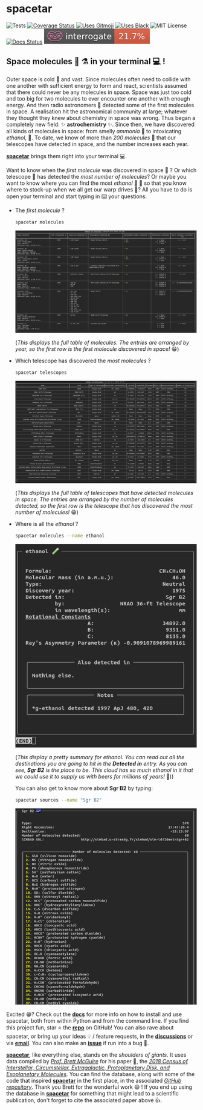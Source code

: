# spacetar

![Tests][tests]
[![Coverage Status][coveralls-badge]][coveralls]
[![Uses Gitmoji][gitmoji-badge]][gitmoji]
[![Uses Black][black-badge]][black]
![MIT License][license-badge]
[![Docs Status][docs-badge]][docs]
[![Docs Coverage][interrogate-badge]][interrogate]

## Space molecules 🧪 ⚗️ in your terminal 💻 !

Outer space is cold 🥶 and vast. Since molecules often need to collide with one another with sufficient energy to form and react, scientists assumed that there could never be any molecules in space. Space was just too cold and too big for two molecules to ever encounter one another with enough energy. And then radio astronomers 📡 detected some of the first molecules in space. A realisation hit the astronomical community at large; whatever they thought they knew about chemistry in space was wrong. Thus began a completely new field: ✨ **astrochemistry** ✨. Since then, we have discovered all kinds of molecules in space: from smelly *ammonia* 🤢 to intoxicating *ethanol*, 🍻. To date, we know of more than *200 molecules* 🤯 that our telescopes have detected in space, and the number increases each year.

[**spacetar**][repo] brings them right into your terminal 💻.

Want to know when the *first molecule* was discovered in space 🥇 ? Or which telescope 🔭 has detected the *most number of molecules*? Or maybe you want to know where you can find the most *ethanol* 🍻 🍷 so that you know where to stock-up when we all get our warp drives 👾? All you have to do is open your terminal and start typing in ⌨️ your questions:

* The *first molecule* ?

    ```bash
    spacetar molecules
    ```

    ![Molecules Table][molecules-table]

    (*This displays the full table of molecules. The entries are arranged by year, so the first row is the first molecule discovered in space!* 😁)

* Which telescope has discovered the *most molecules* ?

    ```bash
    spacetar telescopes
    ```

    ![Telescope Table][telescopes-table]

    (*This displays the full table of telescopes that have detected molecules in space. The entries are arranged by the number of molecules detected, so the first row is the telescope that has discovered the most number of molecules!* 😁)

* Where is all the *ethanol* ?

    ```bash
    spacetar molecules --name ethanol
    ```

    ![Ethanol Summary][ethanol]

    (*This display a pretty summary for ethanol. You can read out all the destinations you are going to hit in the **Detected in** entry. As you can see, **Sgr B2** is the place to be. This cloud has so much ethanol in it that we could use it to supply us with beers for millions of years!* 🍻))

    You can also get to know more about **Sgr B2** by typing:

    ```bash
    spacetar sources --name "Sgr B2"
    ```

    ![Sgr B2 Summary][Sgr-B2]

Excited 😁? Check out the [**docs**][docs] for more info on how to install and use spacetar, both from within Python and from the command line. If you find this project fun, star ⭐ the [**repo**][repo] on GitHub! You can also rave about spacetar, or bring up your ideas 💡 / feature requests, in the [**discussions**][discuss] or via [**email**][me-email]. You can also make an [**issue**][issues] if run into a bug 🐛.

[**spacetar**][repo], like everything else, stands on the *shoulders of giants*. It uses data compiled by [*Prof. Brett McGuire*][brett-github] for his paper 📝, the [*2018 Census of Interstellar, Circumstellar, Extragalactic, Protoplanetary Disk, and Exoplanetary Molecules*][census-paper]. You can find the database, along with some of the code that inspired [**spacetar**][repo] in the first place, in the associated [*GitHub repository*][census-repo]. Thank you Brett for the wonderful work 😄 ! If you end up using the database in [**spacetar**][repo] for something that might lead to a scientific publication, don't forget to cite the associated paper above 👍.

[gitmoji]: https://gitmoji.dev
[me-email]: ujjwalpanda97@gmail.com
[black]: https://github.com/psf/black
[docs]: https://spacetar.readthedocs.io
[me-github]: https://github.com/astrogewgaw
[brett-github]: https://github.com/bmcguir2
[me-twitter]: https://twitter.com/astrogewgaw
[repo]: https://github.com/astrogewgaw/spacetar
[census-paper]: https://doi.org/10.3847/1538-4365/aae5d2
[issues]: https://github.com/astrogewgaw/spacetar/issues
[interrogate]: https://interrogate.readthedocs.io/en/latest
[discuss]: https://github.com/astrogewgaw/spacetar/discussions
[census-repo]: https://github.com/bmcguir2/astromolecule_census
[license-badge]: https://img.shields.io/badge/License-MIT-green.svg
[coveralls]: https://coveralls.io/github/astrogewgaw/spacetar?branch=main
[black-badge]: https://img.shields.io/badge/code%20style-black-000000.svg
[docs-badge]: https://readthedocs.org/projects/spacetar/badge/?version=latest
[tests]: https://github.com/astrogewgaw/spacetar/actions/workflows/tests.yaml/badge.svg
[Sgr-B2]: https://raw.githubusercontent.com/astrogewgaw/spacetar/main/images/Sgr_B2.png
[ethanol]: https://raw.githubusercontent.com/astrogewgaw/spacetar/main/images/ethanol.png
[gitmoji-badge]: https://img.shields.io/badge/gitmoji-%20😜%20😍-FFDD67.svg?style=flat-square
[coveralls-badge]: https://coveralls.io/repos/github/astrogewgaw/spacetar/badge.svg?branch=main
[molecules-table]: https://raw.githubusercontent.com/astrogewgaw/spacetar/main/images/molecules_table.png
[telescopes-table]: https://raw.githubusercontent.com/astrogewgaw/spacetar/main/images/telescopes_table.png
[interrogate-badge]: https://raw.githubusercontent.com/astrogewgaw/spacetar/main/images/interrogate_badge.svg
